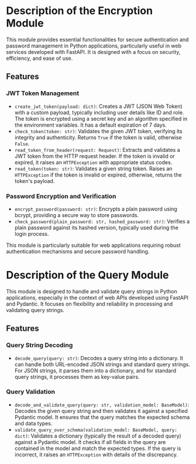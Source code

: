 # Description of the Encryption Module

This module provides essential functionalities for secure authentication and password management in Python applications, particularly useful in web services developed with FastAPI. It is designed with a focus on security, efficiency, and ease of use.

## Features

### JWT Token Management

- `create_jwt_token(payload: dict)`: Creates a JWT (JSON Web Token) with a custom payload, typically including user details like ID and role. The token is encrypted using a secret key and an algorithm specified in the environment variables. It has a default expiration of 7 days.
- `check_token(token: str)`: Validates the given JWT token, verifying its integrity and authenticity. Returns `True` if the token is valid, otherwise `False`.
- `read_token_from_header(request: Request)`: Extracts and validates a JWT token from the HTTP request header. If the token is invalid or expired, it raises an `HTTPException` with appropriate status codes.
- `read_token(token: str)`: Validates a given string token. Raises an `HTTPException` if the token is invalid or expired, otherwise, returns the token's payload.

### Password Encryption and Verification

- `encrypt_password(password: str)`: Encrypts a plain password using bcrypt, providing a secure way to store passwords.
- `check_password(plain_password: str, hashed_password: str)`: Verifies a plain password against its hashed version, typically used during the login process.

This module is particularly suitable for web applications requiring robust authentication mechanisms and secure password handling.

# Description of the Query Module

This module is designed to handle and validate query strings in Python applications, especially in the context of web APIs developed using FastAPI and Pydantic. It focuses on flexibility and reliability in processing and validating query strings.

## Features

### Query String Decoding

- `decode_query(query: str)`: Decodes a query string into a dictionary. It can handle both URL-encoded JSON strings and standard query strings. For JSON strings, it parses them into a dictionary, and for standard query strings, it processes them as key-value pairs.

### Query Validation

- `decode_and_validate_query(query: str, validation_model: BaseModel)`: Decodes the given query string and then validates it against a specified Pydantic model. It ensures that the query matches the expected schema and data types.
- `validate_query_over_schema(validation_model: BaseModel, query: dict)`: Validates a dictionary (typically the result of a decoded query) against a Pydantic model. It checks if all fields in the query are contained in the model and match the expected types. If the query is incorrect, it raises an `HTTPException` with details of the discrepancy.
